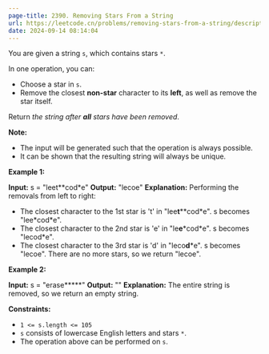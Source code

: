 ```yaml
---
page-title: 2390. Removing Stars From a String
url: https://leetcode.cn/problems/removing-stars-from-a-string/description/?envType=daily-question&envId=2024-09-14
date: 2024-09-14 08:14:04
---
```

You are given a string `s`, which contains stars `*`.

In one operation, you can:

-   Choose a star in `s`.
-   Remove the closest **non-star** character to its **left**, as well as remove the star itself.

Return *the string after **all** stars have been removed*.

**Note:**

-   The input will be generated such that the operation is always possible.
-   It can be shown that the resulting string will always be unique.

**Example 1:**

**Input:** s = "leet\*\*cod\*e"
**Output:** "lecoe"
**Explanation:** Performing the removals from left to right:
- The closest character to the 1st star is 't' in "lee**t**\*\*cod\*e". s becomes "lee\*cod\*e".
- The closest character to the 2nd star is 'e' in "le**e**\*cod\*e". s becomes "lecod\*e".
- The closest character to the 3rd star is 'd' in "leco**d**\*e". s becomes "lecoe".
There are no more stars, so we return "lecoe".

**Example 2:**

**Input:** s = "erase\*\*\*\*\*"
**Output:** ""
**Explanation:** The entire string is removed, so we return an empty string.

**Constraints:**

-   `1 <= s.length <= 105`
-   `s` consists of lowercase English letters and stars `*`.
-   The operation above can be performed on `s`.